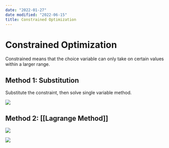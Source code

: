 ```yaml
---
date: "2022-01-27"
date modified: "2022-06-15"
title: Constrained Optimization
---
```


# Constrained Optimization
Constrained means that the choice variable can only take on certain values within a larger range.

## Method 1: Substitution
Substitute the constraint, then solve single variable method.

![](https://i.imgur.com/ICtWAXn.png)

## Method 2: [[Lagrange Method]]
![](https://i.imgur.com/QdZajff.png)

![](https://i.imgur.com/pY3ljS7.png)

